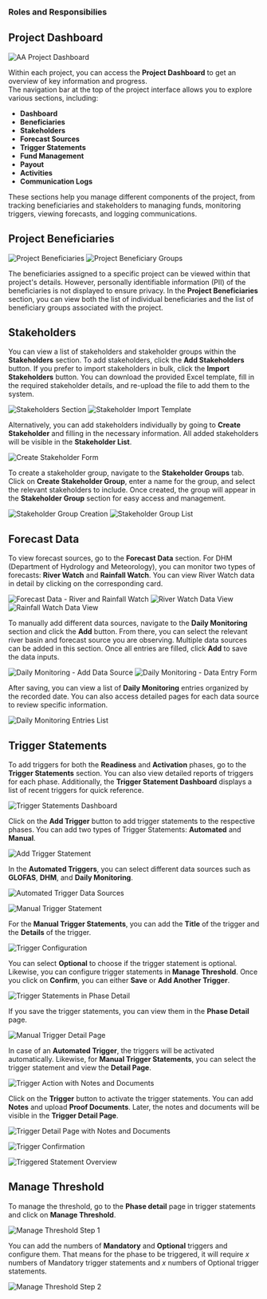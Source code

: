 ### Roles and Responsibilies

## Project Dashboard

![AA Project Dashboard](https://assets.rumsan.net/rahat/aa-project-dashboard.png)

Within each project, you can access the **Project Dashboard** to get an overview of key information and progress.  
The navigation bar at the top of the project interface allows you to explore various sections, including:

- **Dashboard**
- **Beneficiaries**
- **Stakeholders**
- **Forecast Sources**
- **Trigger Statements**
- **Fund Management**
- **Payout**
- **Activities**
- **Communication Logs**

These sections help you manage different components of the project, from tracking beneficiaries and stakeholders to managing funds, monitoring triggers, viewing forecasts, and logging communications.

## Project Beneficiaries

![Project Beneficiaries](https://assets.rumsan.net/rahat/aa-project-beneficiary-1.png)
![Project Beneficiary Groups](https://assets.rumsan.net/rahat/aa-project-beneficiary-2.png)

The beneficiaries assigned to a specific project can be viewed within that project's details. However, personally identifiable information (PII) of the beneficiaries is not displayed to ensure privacy. In the **Project Beneficiaries** section, you can view both the list of individual beneficiaries and the list of beneficiary groups associated with the project.

## Stakeholders

You can view a list of stakeholders and stakeholder groups within the **Stakeholders** section. To add stakeholders, click the **Add Stakeholders** button. If you prefer to import stakeholders in bulk, click the **Import Stakeholders** button. You can download the provided Excel template, fill in the required stakeholder details, and re-upload the file to add them to the system.

![Stakeholders Section](https://assets.rumsan.net/rahat/stakeholder-1.png)
![Stakeholder Import Template](https://assets.rumsan.net/rahat/stakeholder-2.png)

Alternatively, you can add stakeholders individually by going to **Create Stakeholder** and filling in the necessary information. All added stakeholders will be visible in the **Stakeholder List**.

![Create Stakeholder Form](https://assets.rumsan.net/rahat/stakeholder-3.png)

To create a stakeholder group, navigate to the **Stakeholder Groups** tab. Click on **Create Stakeholder Group**, enter a name for the group, and select the relevant stakeholders to include. Once created, the group will appear in the **Stakeholder Group** section for easy access and management.

![Stakeholder Group Creation](https://assets.rumsan.net/rahat/stakeholder-4.png)
![Stakeholder Group List](https://assets.rumsan.net/rahat/stakeholder-5.png)

## Forecast Data

To view forecast sources, go to the **Forecast Data** section. For DHM (Department of Hydrology and Meteorology), you can monitor two types of forecasts: **River Watch** and **Rainfall Watch**. You can view River Watch data in detail by clicking on the corresponding card.

![Forecast Data - River and Rainfall Watch](https://assets.rumsan.net/rahat/forecast-1.png)
![River Watch Data View](https://assets.rumsan.net/rahat/forecast-2.png)
![Rainfall Watch Data View](https://assets.rumsan.net/rahat/forecast-3.png)

To manually add different data sources, navigate to the **Daily Monitoring** section and click the **Add** button. From there, you can select the relevant river basin and forecast source you are observing. Multiple data sources can be added in this section. Once all entries are filled, click **Add** to save the data inputs.

![Daily Monitoring - Add Data Source](https://assets.rumsan.net/rahat/forecast-4.png)
![Daily Monitoring - Data Entry Form](https://assets.rumsan.net/rahat/forecast-5.png)

After saving, you can view a list of **Daily Monitoring** entries organized by the recorded date. You can also access detailed pages for each data source to review specific information.

![Daily Monitoring Entries List](https://assets.rumsan.net/rahat/forecast-6.png)

## Trigger Statements

To add triggers for both the **Readiness** and **Activation** phases, go to the **Trigger Statements** section. You can also view detailed reports of triggers for each phase. Additionally, the **Trigger Statement Dashboard** displays a list of recent triggers for quick reference.

![Trigger Statements Dashboard](https://assets.rumsan.net/rahat/trigger-1.png)

Click on the **Add Trigger** button to add trigger statements to the respective phases. You can add two types of Trigger Statements: **Automated** and **Manual**.

![Add Trigger Statement](https://assets.rumsan.net/rahat/trigger-2.png)

In the **Automated Triggers**, you can select different data sources such as **GLOFAS**, **DHM**, and **Daily Monitoring**.

![Automated Trigger Data Sources](https://assets.rumsan.net/rahat/trigger-3.png)

![Manual Trigger Statement](https://assets.rumsan.net/rahat/trigger-4.png)

For the **Manual Trigger Statements**, you can add the **Title** of the trigger and the **Details** of the trigger.

![Trigger Configuration](https://assets.rumsan.net/rahat/trigger-5.png)

You can select **Optional** to choose if the trigger statement is optional. Likewise, you can configure trigger statements in **Manage Threshold**. Once you click on **Confirm**, you can either **Save** or **Add Another Trigger**.

![Trigger Statements in Phase Detail](https://assets.rumsan.net/rahat/trigger-6.png)

If you save the trigger statements, you can view them in the **Phase Detail** page.

![Manual Trigger Detail Page](https://assets.rumsan.net/rahat/trigger-7.png)

In case of an **Automated Trigger**, the triggers will be activated automatically. Likewise, for **Manual Trigger Statements**, you can select the trigger statement and view the **Detail Page**.

![Trigger Action with Notes and Documents](https://assets.rumsan.net/rahat/trigger-8.png)

Click on the **Trigger** button to activate the trigger statements. You can add **Notes** and upload **Proof Documents**. Later, the notes and documents will be visible in the **Trigger Detail Page**.

![Trigger Detail Page with Notes and Documents](https://assets.rumsan.net/rahat/trigger-9.png)

![Trigger Confirmation](https://assets.rumsan.net/rahat/trigger-10.png)

![Triggered Statement Overview](https://assets.rumsan.net/rahat/trigger-11.png)

## Manage Threshold

To manage the threshold, go to the **Phase detail** page in trigger statements and click on **Manage Threshold**.

![Manage Threshold Step 1](https://assets.rumsan.net/rahat/manage1.png)

You can add the numbers of **Mandatory** and **Optional** triggers and configure them. That means for the phase to be triggered, it will require *x* numbers of Mandatory trigger statements and *x* numbers of Optional trigger statements.

![Manage Threshold Step 2](https://assets.rumsan.net/rahat/manage-2.png)






